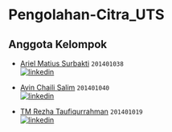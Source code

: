 # Pengolahan-Citra_UTS

## Anggota Kelompok

- [Ariel Matius Surbakti](https://github.com/MattRiel)
  `201401038`<br />
  [![linkedin](https://img.shields.io/badge/linkedin-0A66C2?style=for-the-badge&logo=linkedin&logoColor=white)](https://www.linkedin.com/in/arielmatius/)

- [Avin Chaili Salim](https://github.com/AvinChailiSalim)
  `201401040` <br />
  [![linkedin](https://img.shields.io/badge/linkedin-0A66C2?style=for-the-badge&logo=linkedin&logoColor=white)](https://www.linkedin.com/in/avin-salim-682218201/)

- [TM Rezha Taufiqurrahman](https://github.com/RezhaTaufik)
  `201401019`<br />
  [![linkedin](https://img.shields.io/badge/linkedin-0A66C2?style=for-the-badge&logo=linkedin&logoColor=white)](https://www.linkedin.com/in/rezha-taufik-7b2b21223/)
